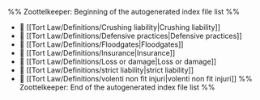 %% Zoottelkeeper: Beginning of the autogenerated index file list  %%
- 📄 [[Tort Law/Definitions/Crushing liability|Crushing liability]]
- 📄 [[Tort Law/Definitions/Defensive practices|Defensive practices]]
- 📄 [[Tort Law/Definitions/Floodgates|Floodgates]]
- 📄 [[Tort Law/Definitions/Insurance|Insurance]]
- 📄 [[Tort Law/Definitions/Loss or damage|Loss or damage]]
- 📄 [[Tort Law/Definitions/strict liability|strict liability]]
- 📄 [[Tort Law/Definitions/volenti non fit injuri|volenti non fit injuri]]
%% Zoottelkeeper: End of the autogenerated index file list  %%
